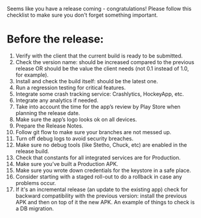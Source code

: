 Seems like you have a release coming - congratulations!
Please follow this checklist to make sure you don't forget something important.

# Before the release:
1. Verify with the client that the current build is ready to be submitted.
2. Check the version name: should be increased compared to the previous release OR should be the value the client needs (not 0.1 instead of 1.0, for example).
3. Install and check the build itself: should be the latest one.
4. Run a regression testing for critical features.
5. Integrate some crash tracking service: Crashlytics, HockeyApp, etc.
6. Integrate any analytics if needed.
7. Take into account the time for the app’s review by Play Store when planning the release date.
8. Make sure the app’s logo looks ok on all devices.
9. Prepare the Release Notes.
10. Follow git flow to make sure your branches are not messed up.
11. Turn off debug logs to avoid security breaches.
12. Make sure no debug tools (like Stetho, Chuck, etc) are enabled in the release build.
13. Check that constants for all integrated services are for Production.
14. Make sure you’ve built a Production APK.
15. Make sure you wrote down credentials for the keystore in a safe place.
16. Consider starting with a staged roll-out to do a rollback in case any problems occur.
17. If it's an incremental release (an update to the existing app) check for backward compatibility with the previous version: install the previous APK and then on top of it the new APK. An example of things to check is a DB migration.
